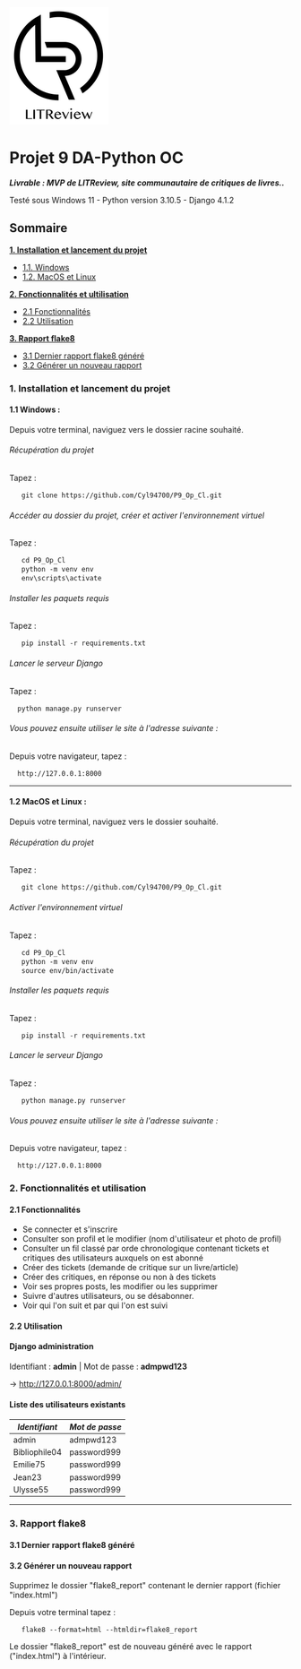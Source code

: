![Logo](litreview/static/img/LITReview_logo.png)

# Projet 9 DA-Python OC
***Livrable : MVP de LITReview, site communautaire de critiques de livres..***

Testé sous Windows 11 - Python version 3.10.5 - Django 4.1.2


## Sommaire

**[1. Installation et lancement du projet](#heading--1)**
  * [1.1. Windows](#heading--1-1)
  * [1.2. MacOS et Linux](#heading--1-2)

**[2. Fonctionnalités et ultilisation](#heading--2)**
  * [2.1 Fonctionnalités](#heading--2-1)
  * [2.2 Utilisation](#heading--2-2)

**[3. Rapport flake8](#heading--3)**
  * [3.1 Dernier rapport flake8 généré](#heading--3-1)
  * [3.2 Générer un nouveau rapport](#heading--3-2)
       

<div id="heading--1"/>

### 1. Installation et lancement du projet

<div id="heading--1-1"/>

#### 1.1 Windows :
   Depuis votre terminal, naviguez vers le dossier racine souhaité.

###### Récupération du projet
   Tapez :    

       git clone https://github.com/Cyl94700/P9_Op_Cl.git

###### Accéder au dossier du projet, créer et activer l'environnement virtuel
   Tapez :

       cd P9_Op_Cl
       python -m venv env 
       env\scripts\activate
    
###### Installer les paquets requis
   Tapez :

       pip install -r requirements.txt

###### Lancer le serveur Django
   Tapez :

      python manage.py runserver

###### Vous pouvez ensuite utiliser le site à l'adresse suivante :
   Depuis votre navigateur, tapez :

      http://127.0.0.1:8000


<div id="heading--1-2"/>

---------

####  1.2 MacOS et Linux :
   Depuis votre terminal, naviguez vers le dossier souhaité.

###### Récupération du projet
   Tapez :

       git clone https://github.com/Cyl94700/P9_Op_Cl.git

###### Activer l'environnement virtuel
   Tapez :

       cd P9_Op_Cl
       python -m venv env 
       source env/bin/activate
    
###### Installer les paquets requis
   Tapez :

       pip install -r requirements.txt

###### Lancer le serveur Django
   Tapez :

       python manage.py runserver

###### Vous pouvez ensuite utiliser le site à l'adresse suivante :
   Depuis votre navigateur, tapez :

      http://127.0.0.1:8000


<div id="heading--2"/>

### 2. Fonctionnalités et utilisation

<div id="heading--2-1"/>

#### 2.1 Fonctionnalités

- Se connecter et s'inscrire
- Consulter son profil et le modifier (nom d'utilisateur et photo de profil)
- Consulter un fil classé par orde chronologique contenant tickets et critiques des utilisateurs auxquels on est abonné 
- Créer des tickets (demande de critique sur un livre/article) 
- Créer des critiques, en réponse ou non à des tickets 
- Voir ses propres posts, les modifier ou les supprimer 
- Suivre d'autres utilisateurs, ou se désabonner.
- Voir qui l'on suit et par qui l'on est suivi


<div id="heading--2-2"/>

#### 2.2 Utilisation

#### Django administration

Identifiant : **admin** | Mot de passe : **admpwd123**

&rarr; http://127.0.0.1:8000/admin/

#### Liste des utilisateurs existants

| *Identifiant* | *Mot de passe* |
|---------------|----------------|
| admin         | admpwd123      |
| Bibliophile04 | password999    |
| Emilie75      | password999    |
| Jean23        | password999    |
| Ulysse55      | password999    |


----------
<div id="heading--3"/>


### 3. Rapport flake8

<div id="heading--3-1"/>

#### 3.1 Dernier rapport flake8 généré


<div id="heading--2-2"/>

#### 3.2 Générer un nouveau rapport
   Supprimez le dossier "flake8_report" contenant le dernier rapport (fichier "index.html")

   Depuis votre terminal tapez :

       flake8 --format=html --htmldir=flake8_report

Le dossier "flake8_report" est de nouveau généré avec le rapport  ("index.html") à l'intérieur.